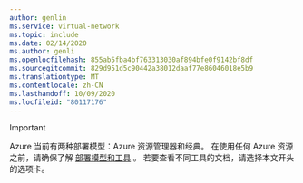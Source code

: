 ```yaml
---
author: genlin
ms.service: virtual-network
ms.topic: include
ms.date: 02/14/2020
ms.author: genli
ms.openlocfilehash: 855ab5fba4bf763313030af894bfe0f9142bf8df
ms.sourcegitcommit: 829d951d5c90442a38012daaf77e86046018e5b9
ms.translationtype: MT
ms.contentlocale: zh-CN
ms.lasthandoff: 10/09/2020
ms.locfileid: "80117176"
---
```

> [!IMPORTANT]
> Azure 当前有两种部署模型：Azure 资源管理器和经典。 在使用任何 Azure 资源之前，请确保了解 [部署模型和工具](../articles/azure-resource-manager/management/deployment-models.md) 。 若要查看不同工具的文档，请选择本文开头的选项卡。
